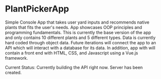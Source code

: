 # PlantPickerApp
Simple Console App that takes user yard inputs and recommends native plants that fits the user's needs. App showcases OOP principles and programming fundamentals. This is currently the base version of the app and only contains 10 different plants and 5 different types. Data is currently hard coded through object data. Future iterations will connect the app to an API which will interact with a database for its data. In addition, app with will contain a front end with HTML, CSS, and Javascript using a Vue.js framework.

Current Status: Currently building the API right now. Server has been created.
